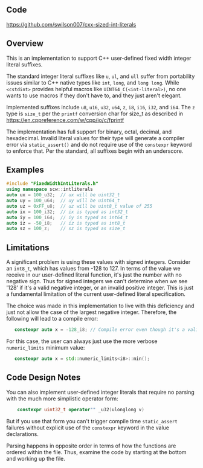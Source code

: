 Code
----
<https://github.com/swilson007/cxx-sized-int-literals>

Overview
--------
This is an implementation to support C++ user-defined fixed width integer literal 
suffixes.

The standard integer literal suffixes like `u`, `ul`, and `ull` suffer from
portability issues similar to C++ native types like `int`, `long`, and `long long`.
While `<cstdint>` provides helpful macros like `UINT64_C(<int-literal>)`, no one
wants to use macros if they don't have to, and they just aren't elegant.

Implemented suffixes include `u8`, `u16`, `u32`, `u64`, `z`, `i8`, `i16`, `i32`, and `i64`.
The `z` type is `size_t` per the `printf` conversion char for size_t as described in
https://en.cppreference.com/w/cpp/io/c/fprintf

The implementation has full support for binary, octal, decimal, and hexadecimal.
Invalid literal values for their type will generate a compiler error via `static_assert()`
and do not require use of the `constexpr` keyword to enforce that. Per the standard,
all suffixes begin with an underscore.

Examples
--------
```cpp
#include "FixedWidthIntLiterals.h"
using namespace scw::intliterals
auto ux = 100_u32;  // ux will be uint32_t
auto uy = 100_u64;  // uy will be uint64_t
auto uz = 0xFF_u8;  // uz will be uint8_t value of 255
auto ix = 100_i32;  // ix is typed as int32_t
auto iy = 100_i64;  // iy is typed as int64_t
auto iz = -50_i8;   // iz is typed as int8_t
auto sz = 100_z;    // sz is typed as size_t
```

Limitations
-----------
A significant problem is using these values with signed integers. Consider an `int8_t`, which has
values from -128 to 127. In terms of the value we receive in our user-defined literal
function, it's just the number with no negative sign. Thus for signed integers we can't
determine when we see '128' if it's a valid negative integer, or an invalid positive
integer. This is just a fundamental limitation of the current user-defined literal 
specification.

The choice was made in this implementation to live with this deficiency and just not allow 
the case of the largest negative integer. Therefore, the following will lead to a compile 
error:
```cpp
   constexpr auto x = -128_i8; // Compile error even though it's a valid literal
```

For this case, the user can always just use the more verbose `numeric_limits` minimum value: 
```cpp
   constexpr auto x = std::numeric_limits<i8>::min();
```

Code Design Notes
-----------------
You can also implement user-defined integer literals that require no parsing with the much 
more simplistic operator form: 
```cpp
    constexpr uint32_t operator"" _u32(ulonglong v)
```
But if you use that form you can't trigger compile time `static_assert` failures without 
explicit use of the `constexpr` keyword in the value declarations. 

Parsing happens in opposite order in terms of how the functions are ordered within
the file. Thus, examine the code by starting at the bottom and working up the file.

